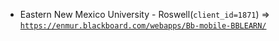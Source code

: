  - Eastern New Mexico University - Roswell(`client_id=1871`) => [`https://enmur.blackboard.com/webapps/Bb-mobile-BBLEARN/`](https://enmur.blackboard.com/webapps/Bb-mobile-BBLEARN/)
